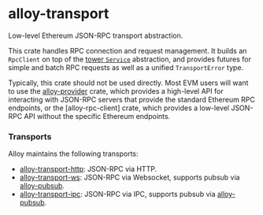 # alloy-transport

<!-- TODO: More links and real doctests -->

Low-level Ethereum JSON-RPC transport abstraction.

This crate handles RPC connection and request management. It builds an
`RpcClient` on top of the [tower `Service`] abstraction, and provides
futures for simple and batch RPC requests as well as a unified `TransportError`
type.

Typically, this crate should not be used directly. Most EVM users will want to
use the [alloy-provider] crate, which provides a high-level API for interacting
with JSON-RPC servers that provide the standard Ethereum RPC endpoints, or the
[alloy-rpc-client] crate, which provides a low-level JSON-RPC API without the
specific Ethereum endpoints.

[alloy-provider]: https://alloy-rs.github.io/alloy/alloy_provider/index.html
[tower `Service`]: https://docs.rs/tower/latest/tower/trait.Service.html

### Transports

Alloy maintains the following transports:

- [alloy-transport-http]: JSON-RPC via HTTP.
- [alloy-transport-ws]: JSON-RPC via Websocket, supports pubsub via
    [alloy-pubsub].
- [alloy-transport-ipc]: JSON-RPC via IPC, supports pubsub via [alloy-pubsub].

[alloy-transport-http]: https://alloy-rs.github.io/alloy/alloy_transport_http/index.html
[alloy-transport-ws]: https://alloy-rs.github.io/alloy/alloy_transport_ws/index.html
[alloy-transport-ipc]: https://alloy-rs.github.io/alloy/alloy_transport_ipc/index.html
[alloy-pubsub]: https://alloy-rs.github.io/alloy/alloy_pubsub/index.html